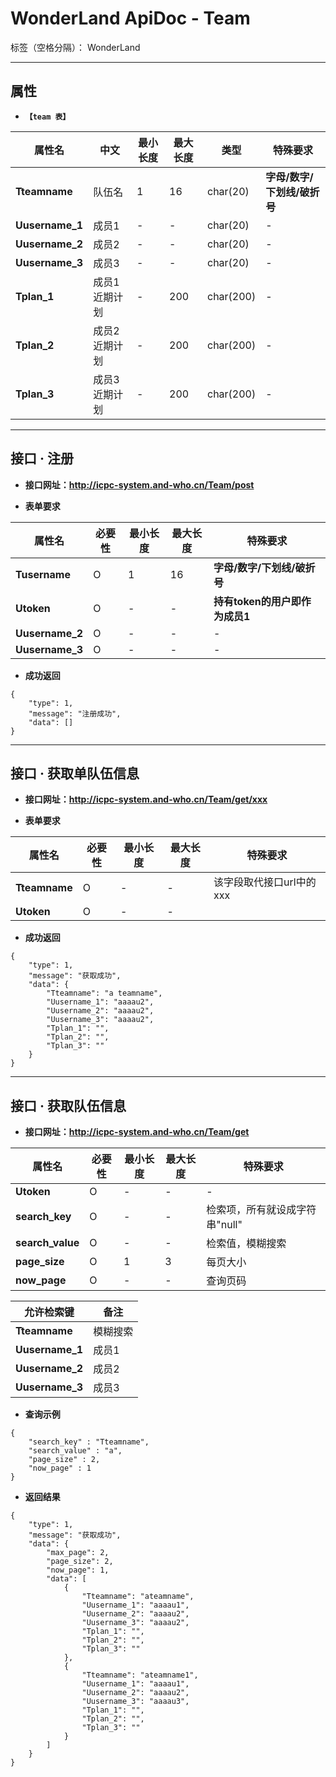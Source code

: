 ﻿# WonderLand ApiDoc - Team

标签（空格分隔）： WonderLand

---

## **属性**

- **`【team 表】`**

| 属性名          | 中文   | 最小长度 | 最大长度 | 类型      | 特殊要求
| --------------- | ------ | -------- | -------- | --------- | --------
| **Tteamname**   | 队伍名 | 1        | 16       | char(20)  | **字母/数字/下划线/破折号** 
| **Uusername_1** | 成员1  | -        | -        | char(20)  | -                       
| **Uusername_2** | 成员2  | -        | -        | char(20)  | - 
| **Uusername_3** | 成员3  | -        | -        | char(20)  | -          
| **Tplan_1**     | 成员1近期计划 | - | 200      | char(200) | -           
| **Tplan_2**     | 成员2近期计划 | - | 200      | char(200) | -            
| **Tplan_3**     | 成员3近期计划 | - | 200      | char(200) | -          


---

## **接口 · 注册**

- **接口网址：http://icpc-system.and-who.cn/Team/post**

- **表单要求**

| 属性名          | 必要性 | 最小长度 | 最大长度 | 特殊要求
| --------------- | ------ | -------- | -------- | --------
| **Tusername**   | O      | 1        | 16       | **字母/数字/下划线/破折号**
| **Utoken**      | O      | -        | -        | **持有token的用户即作为成员1**
| **Uusername_2** | O      | -        | -        | -    
| **Uusername_3** | O      | -        | -        | -    


- **成功返回**

```
{
	"type": 1,
	"message": "注册成功",
	"data": []
}
```

---

## **接口 · 获取单队伍信息**

- **接口网址：http://icpc-system.and-who.cn/Team/get/xxx**

- **表单要求**

| 属性名          | 必要性 | 最小长度 | 最大长度 | 特殊要求
| --------------- | ------ | -------- | -------- | --------
| **Tteamname**   | O      | -        | -        | 该字段取代接口url中的xxx
| **Utoken**      | O      | -        | -        | 


- **成功返回**

```
{
	"type": 1,
	"message": "获取成功",
	"data": {
		"Tteamname": "a teamname",
		"Uusername_1": "aaaau2",
		"Uusername_2": "aaaau2",
		"Uusername_3": "aaaau2",
		"Tplan_1": "",
		"Tplan_2": "",
		"Tplan_3": ""
	}
}
```

---

## **接口 · 获取队伍信息**

- **接口网址：http://icpc-system.and-who.cn/Team/get**

| 属性名        | 必要性 | 最小长度 | 最大长度 | 特殊要求
| ------------- | ------ | -------- | -------- | --------
| **Utoken**    | O      | -        | -        | -
| **search_key** | O      | -        | -        | 检索项，所有就设成字符串"null"
| **search_value** | O      | -        | -      | 检索值，模糊搜索
| **page_size** | O      | 1        | 3        | 每页大小
| **now_page**  | O      | -        | -        | 查询页码


| 允许检索键      | 备注
| --------------- | --------
| **Tteamname**   | 模糊搜索
| **Uusername_1** | 成员1
| **Uusername_2** | 成员2
| **Uusername_3** | 成员3


- **查询示例**

```
{
	"search_key" : "Tteamname",
	"search_value" : "a",
	"page_size" : 2,
	"now_page" : 1
}
```

- **返回结果**

```
{
	"type": 1,
	"message": "获取成功",
	"data": {
		"max_page": 2,
		"page_size": 2,
		"now_page": 1,
		"data": [
			{
				"Tteamname": "ateamname",
				"Uusername_1": "aaaau1",
				"Uusername_2": "aaaau2",
				"Uusername_3": "aaaau2",
				"Tplan_1": "",
				"Tplan_2": "",
				"Tplan_3": ""
			},
			{
				"Tteamname": "ateamname1",
				"Uusername_1": "aaaau1",
				"Uusername_2": "aaaau2",
				"Uusername_3": "aaaau3",
				"Tplan_1": "",
				"Tplan_2": "",
				"Tplan_3": ""
			}
		]
	}
}
```


